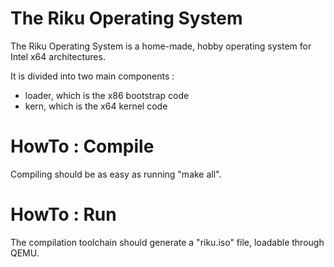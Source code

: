 # The Riku Operating System 
The Riku Operating System is a home-made, hobby operating system for Intel x64 architectures.

It is divided into two main components :
- loader, which is the x86 bootstrap code
- kern, which is the x64 kernel code

# HowTo : Compile
Compiling should be as easy as running "make all".

# HowTo : Run
The compilation toolchain should generate a "riku.iso" file, loadable through QEMU.
